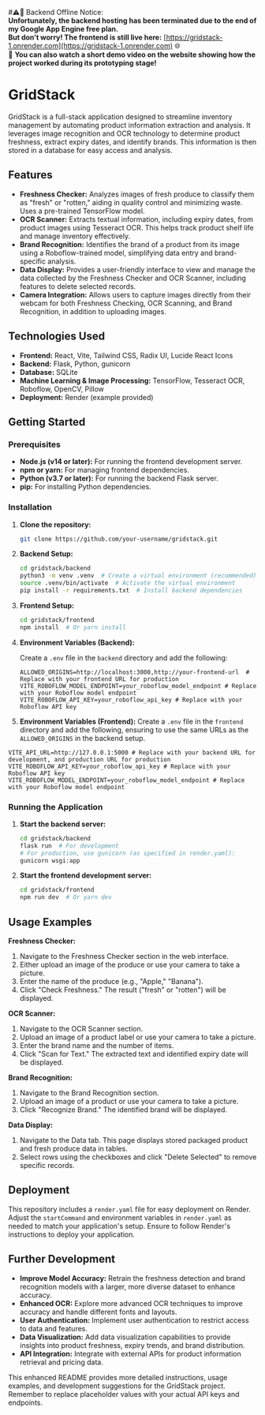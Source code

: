 #⚠️🚫 Backend Offline Notice:  
**Unfortunately, the backend hosting has been terminated due to the end of my Google App Engine free plan.**  
**But don’t worry! The frontend is still live here:** [https://gridstack-1.onrender.com](https://gridstack-1.onrender.com) 🌐  
🎥 **You can also watch a short demo video on the website showing how the project worked during its prototyping stage!**



# GridStack

GridStack is a full-stack application designed to streamline inventory management by automating product information extraction and analysis. It leverages image recognition and OCR technology to determine product freshness, extract expiry dates, and identify brands.  This information is then stored in a database for easy access and analysis.

## Features

* **Freshness Checker:** Analyzes images of fresh produce to classify them as "fresh" or "rotten," aiding in quality control and minimizing waste.  Uses a pre-trained TensorFlow model.
* **OCR Scanner:** Extracts textual information, including expiry dates, from product images using Tesseract OCR. This helps track product shelf life and manage inventory effectively.
* **Brand Recognition:**  Identifies the brand of a product from its image using a Roboflow-trained model, simplifying data entry and brand-specific analysis.
* **Data Display:** Provides a user-friendly interface to view and manage the data collected by the Freshness Checker and OCR Scanner, including features to delete selected records.
* **Camera Integration:** Allows users to capture images directly from their webcam for both Freshness Checking, OCR Scanning, and Brand Recognition, in addition to uploading images.

## Technologies Used

* **Frontend:** React, Vite, Tailwind CSS, Radix UI, Lucide React Icons
* **Backend:** Flask, Python, gunicorn
* **Database:** SQLite
* **Machine Learning & Image Processing:** TensorFlow, Tesseract OCR, Roboflow, OpenCV, Pillow
* **Deployment:** Render (example provided)

## Getting Started

### Prerequisites

* **Node.js (v14 or later):** For running the frontend development server.
* **npm or yarn:** For managing frontend dependencies.
* **Python (v3.7 or later):** For running the backend Flask server.
* **pip:** For installing Python dependencies.

### Installation

1. **Clone the repository:**

   ```bash
   git clone https://github.com/your-username/gridstack.git
   ```

2. **Backend Setup:**

   ```bash
   cd gridstack/backend
   python3 -m venv .venv  # Create a virtual environment (recommended)
   source .venv/bin/activate  # Activate the virtual environment
   pip install -r requirements.txt  # Install backend dependencies
   ```
3. **Frontend Setup:**

   ```bash
   cd gridstack/frontend
   npm install  # Or yarn install
   ```

4. **Environment Variables (Backend):**

   Create a `.env` file in the `backend` directory and add the following:

   ```
   ALLOWED_ORIGINS=http://localhost:3000,http://your-frontend-url  # Replace with your frontend URL for production
   VITE_ROBOFLOW_MODEL_ENDPOINT=your_roboflow_model_endpoint # Replace with your Roboflow model endpoint
   VITE_ROBOFLOW_API_KEY=your_roboflow_api_key # Replace with your Roboflow API key
   ```
5. **Environment Variables (Frontend):**
Create a `.env` file in the `frontend` directory and add the following, ensuring to use the same URLs as the `ALLOWED_ORIGINS` in the backend setup.

```
VITE_API_URL=http://127.0.0.1:5000 # Replace with your backend URL for development, and production URL for production
VITE_ROBOFLOW_API_KEY=your_roboflow_api_key # Replace with your Roboflow API key
VITE_ROBOFLOW_MODEL_ENDPOINT=your_roboflow_model_endpoint # Replace with your Roboflow model endpoint
```

### Running the Application

1. **Start the backend server:**

   ```bash
   cd gridstack/backend
   flask run  # For development
   # For production, use gunicorn (as specified in render.yaml):
   gunicorn wsgi:app
   ```

2. **Start the frontend development server:**

   ```bash
   cd gridstack/frontend
   npm run dev  # Or yarn dev
   ```

## Usage Examples

**Freshness Checker:**

1. Navigate to the Freshness Checker section in the web interface.
2. Either upload an image of the produce or use your camera to take a picture.
3. Enter the name of the produce (e.g., "Apple," "Banana").
4. Click "Check Freshness."  The result ("fresh" or "rotten") will be displayed.

**OCR Scanner:**

1. Navigate to the OCR Scanner section.
2. Upload an image of a product label or use your camera to take a picture.
3. Enter the brand name and the number of items.
4. Click "Scan for Text."  The extracted text and identified expiry date will be displayed.

**Brand Recognition:**

1. Navigate to the Brand Recognition section.
2. Upload an image of a product or use your camera to take a picture.
3. Click "Recognize Brand." The identified brand will be displayed.

**Data Display:**

1. Navigate to the Data tab.  This page displays stored packaged product and fresh produce data in tables.
2. Select rows using the checkboxes and click "Delete Selected" to remove specific records.


## Deployment

This repository includes a `render.yaml` file for easy deployment on Render. Adjust the `startCommand` and environment variables in `render.yaml` as needed to match your application's setup.  Ensure to follow Render's instructions to deploy your application.

## Further Development

* **Improve Model Accuracy:**  Retrain the freshness detection and brand recognition models with a larger, more diverse dataset to enhance accuracy.
* **Enhanced OCR:**  Explore more advanced OCR techniques to improve accuracy and handle different fonts and layouts.
* **User Authentication:** Implement user authentication to restrict access to data and features.
* **Data Visualization:**  Add data visualization capabilities to provide insights into product freshness, expiry trends, and brand distribution.
* **API Integration:** Integrate with external APIs for product information retrieval and pricing data.

This enhanced README provides more detailed instructions, usage examples, and development suggestions for the GridStack project. Remember to replace placeholder values with your actual API keys and endpoints.
```
